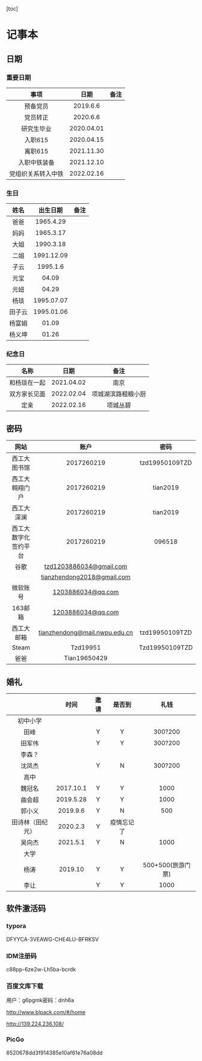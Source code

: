 [toc]

# 记事本

## 日期

### 重要日期



|        事项        |    日期    | 备注 |
| :----------------: | :--------: | :--: |
|      预备党员      |  2019.6.6  |      |
|      党员转正      |  2020.6.6  |      |
|     研究生毕业     | 2020.04.01 |      |
|      入职615       | 2020.04.15 |      |
|      离职615       | 2021.11.30 |      |
|    入职中铁装备    | 2021.12.10 |      |
| 党组织关系转入中铁 | 2022.02.16 |      |



### 生日

|  姓名  |  出生日期  | 备注 |
| :----: | :--------: | :--: |
|  爸爸  | 1965.4.29  |      |
|  妈妈  | 1965.3.17  |      |
|  大姐  | 1990.3.18  |      |
|  二姐  | 1991.12.09 |      |
|  子云  |  1995.1.6  |      |
|  元宝  |   04.09    |      |
|  元妞  |   04.29    |      |
|  杨琰  | 1995.07.07 |      |
| 田子云 | 1995.01.06 |      |
| 杨富娟 |   01.09    |      |
| 杨义坤 |   01.26    |      |



### 纪念日

|     名称     |    日期    |        备注        |
| :----------: | :--------: | :----------------: |
| 和杨琰在一起 | 2021.04.02 |        南京        |
| 双方家长见面 | 2022.02.04 | 项城湖滨路粗粮小厨 |
|     定亲     | 2022.02.16 |      项城丛碧      |



## 密码

|         网站         |                             账户                             |      密码      |
| :------------------: | :----------------------------------------------------------: | :------------: |
|     西工大图书馆     |                          2017260219                          | tzd19950109TZD |
|    西工大翱翔门户    |                          2017260219                          |    tian2019    |
|      西工大深澜      |                          2017260219                          |    tian2019    |
| 西工大数字化签约平台 |                          2017260219                          |     096518     |
|         谷歌         |  [tzd1203886034@gmail.com](mailto:tzd1203886034@gmail.com)   |                |
|                      | [tianzhendong2018@gmail.com](mailto:tianzhendong2018@gmail.com) |                |
|       微软账号       |        [1203886034@qq.com](mailto:1203886034@qq.com)         |                |
|       163邮箱        |        [1203886034@qq.com](mailto:1203886034@qq.com)         |                |
|      西工大邮箱      | [tianzhendong@mail.nwpu.edu.cn](mailto:tianzhendong@mail.nwpu.edu.cn) | tzd19950109TZD |
|        Steam         |                           Tzd19951                           | Tzd19950109TZD |
|         爸爸         |                         Tian19650429                         |                |

## 婚礼



|                  |   时间    | 邀请 |   是否到   |       礼钱        |
| :--------------: | :-------: | :--: | :--------: | :---------------: |
|     初中小学     |           |      |            |                   |
|       田峰       |           |  Y   |     Y      |      300?200      |
|      田军伟      |           |  Y   |     Y      |      300?200      |
|      李森？      |           |      |            |                   |
|      沈凤杰      |           |  Y   |     N      |      300?200      |
|       高中       |           |      |            |                   |
|      魏冠名      | 2017.10.1 |  Y   |     Y      |       1000        |
|      曲会超      | 2019.5.28 |  Y   |     Y      |       1000        |
|      郭小义      | 2019.9.6  |  Y   |     N      |        500        |
| 田诗林（田纪元） | 2020.2.3  |  Y   | 疫情忘记了 |                   |
|      吴向杰      | 2021.5.1  |  Y   |     N      |       1000        |
|       大学       |           |      |            |                   |
|       杨涛       |  2019.10  |  Y   |     Y      | 500+500(旅游门票) |
|       李让       |           |  Y   |     Y      |       1000        |



## 软件激活码

### typora

DFYYCA-3VEAWG-CHE4LU-BFRKSV

### IDM注册码

c88pp-6ze2w-Lh5ba-bcrdk

### 百度文库下载

用户：g6pgmk密码：dnh6a

http://www.blpack.com/#/home

http://139.224.236.108/

### PicGo

6520678dd3f914385e10af61e76a08dd

